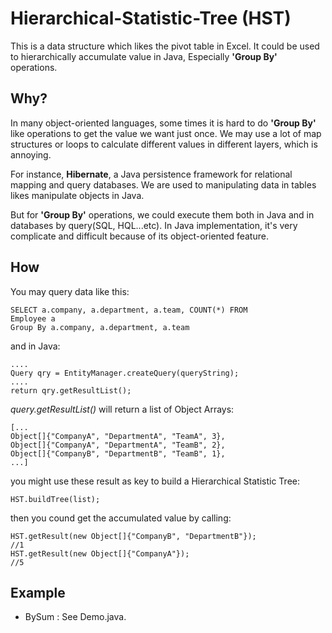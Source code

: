 Hierarchical-Statistic-Tree (HST)
================================
This is a data structure which likes the pivot table in Excel. It could be used to hierarchically accumulate value in Java, Especially **'Group By'** operations.

Why?
--------------------------------
In many object-oriented languages, some times it is hard to do **'Group By'** like operations to get the value we want just once. We may use a lot of map structures or loops to calculate different values in different layers, which is annoying. 

For instance, **Hibernate**, a Java persistence framework for relational mapping and query databases. We are used to manipulating data in tables likes manipulate objects in Java.

But for **'Group By'** operations, we could execute them both in Java and in databases by query(SQL, HQL...etc). In Java implementation, it's very complicate and difficult because of its object-oriented feature.

How
-----------------------------
You may query data like this:

    SELECT a.company, a.department, a.team, COUNT(*) FROM
    Employee a 
    Group By a.company, a.department, a.team

and in Java:

    ....
    Query qry = EntityManager.createQuery(queryString);
    ....	
    return qry.getResultList();

*query.getResultList()* will return a list of Object Arrays:

    [...
    Object[]{"CompanyA", "DepartmentA", "TeamA", 3},
    Object[]{"CompanyA", "DepartmentA", "TeamB", 2},
    Object[]{"CompanyB", "DepartmentB", "TeamB", 1},
    ...]

you might use these result as key to build a Hierarchical Statistic Tree:

    HST.buildTree(list);

then you cound get the accumulated value by calling:

    HST.getResult(new Object[]{"CompanyB", "DepartmentB"});
    //1
    HST.getResult(new Object[]{"CompanyA"});
    //5

Example
-----------------------------
* BySum : See Demo.java.
